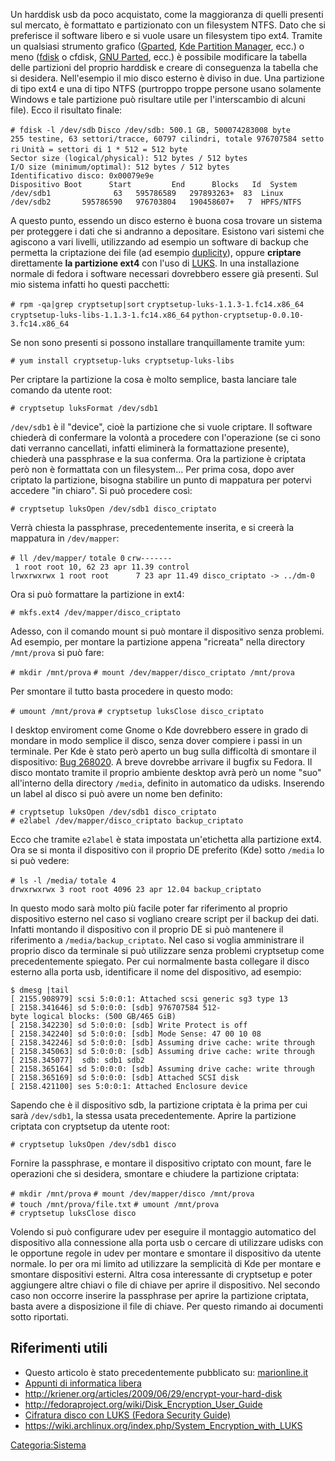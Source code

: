 Un harddisk usb da poco acquistato, come la maggioranza di quelli presenti sul mercato, è formattato e partizionato con un filesystem NTFS.
Dato che si preferisce il software libero e si vuole usare un filesystem tipo ext4.
Tramite un qualsiasi strumento grafico ([Gparted](http://gparted.sourceforge.net/), [Kde Partition Manager](http://sourceforge.net/projects/partitionman/), ecc.) o meno ([fdisk](http://www.gnu.org/software/fdisk/) o cfdisk, [GNU Parted](http://www.gnu.org/software/parted/), ecc.) è possibile modificare la tabella delle partizioni del proprio harddisk e creare di conseguenza la tabella che si desidera.
Nell'esempio il mio disco esterno è diviso in due. Una partizione di tipo ext4 e una di tipo NTFS (purtroppo troppe persone usano solamente Windows e tale partizione può risultare utile per l'interscambio di alcuni file).
Ecco il risultato finale:

`# fdisk -l /dev/sdb`
`Disco /dev/sdb: 500.1 GB, 500074283008 byte`
`255 testine, 63 settori/tracce, 60797 cilindri, totale 976707584 settori`
`Unità = settori di 1 * 512 = 512 byte`
`Sector size (logical/physical): 512 bytes / 512 bytes`
`I/O size (minimum/optimal): 512 bytes / 512 bytes`
`Identificativo disco: 0x00079e9e`
`Dispositivo Boot      Start         End      Blocks   Id  System`
`/dev/sdb1              63   595786589   297893263+  83  Linux`
`/dev/sdb2       595786590   976703804   190458607+   7  HPFS/NTFS`

A questo punto, essendo un disco esterno è buona cosa trovare un sistema per proteggere i dati che si andranno a depositare.
Esistono vari sistemi che agiscono a vari livelli, utilizzando ad esempio un software di backup che permetta la criptazione dei file (ad esempio [duplicity](http://duplicity.nongnu.org/)), oppure **criptare** direttamente **la partizione ext4** con l'uso di [LUKS](http://code.google.com/p/cryptsetup/).
In una installazione normale di fedora i software necessari dovrebbero essere già presenti. Sul mio sistema infatti ho questi pacchetti:

`# rpm -qa|grep cryptsetup|sort`
`cryptsetup-luks-1.1.3-1.fc14.x86_64`
`cryptsetup-luks-libs-1.1.3-1.fc14.x86_64`
`python-cryptsetup-0.0.10-3.fc14.x86_64`

Se non sono presenti si possono installare tranquillamente tramite yum:

`# yum install cryptsetup-luks cryptsetup-luks-libs`

Per criptare la partizione la cosa è molto semplice, basta lanciare tale comando da utente root:

`# cryptsetup luksFormat /dev/sdb1`

`/dev/sdb1` è il "device", cioè la partizione che si vuole criptare.
Il software chiederà di confermare la volontà a procedere con l'operazione (se ci sono dati verranno cancellati, infatti eliminerà la formattazione presente), chiederà una passphrase e la sua conferma.
Ora la partizione è criptata però non è formattata con un filesystem...
Per prima cosa, dopo aver criptato la partizione, bisogna stabilire un punto di mappatura per potervi accedere "in chiaro". Si può procedere così:

`# cryptsetup luksOpen /dev/sdb1 disco_criptato`

Verrà chiesta la passphrase, precedentemente inserita, e si creerà la mappatura in `/dev/mapper`:

`# ll /dev/mapper/`
`totale 0`
`crw------- 1 root root 10, 62 23 apr 11.39 control`
`lrwxrwxrwx 1 root root      7 23 apr 11.49 disco_criptato -> ../dm-0`

Ora si può formattare la partizione in ext4:

`# mkfs.ext4 /dev/mapper/disco_criptato`

Adesso, con il comando mount si può montare il dispositivo senza problemi. Ad esempio, per montare la partizione appena "ricreata" nella directory `/mnt/prova` si può fare:

`# mkdir /mnt/prova`
`# mount /dev/mapper/disco_criptato /mnt/prova`

Per smontare il tutto basta procedere in questo modo:

`# umount /mnt/prova`
`# cryptsetup luksClose disco_criptato`

I desktop enviroment come Gnome o Kde dovrebbero essere in grado di mondare in modo semplice il disco, senza dover compiere i passi in un terminale. Per Kde è stato però aperto un bug sulla difficoltà di smontare il dispositivo: [Bug 268020](https://bugs.kde.org/show_bug.cgi?id=268020). A breve dovrebbe arrivare il bugfix su Fedora.
Il disco montato tramite il proprio ambiente desktop avrà però un nome "suo" all'interno della directory `/media`, definito in automatico da udisks. Inserendo un label al disco si può avere un nome ben definito:

`# cryptsetup luksOpen /dev/sdb1 disco_criptato`
`# e2label /dev/mapper/disco_criptato backup_criptato`

Ecco che tramite `e2label` è stata impostata un'etichetta alla partizione ext4. Ora se si monta il dispositivo con il proprio DE preferito (Kde) sotto `/media` lo si può vedere:

`# ls -l /media/`
`totale 4`
`drwxrwxrwx 3 root root 4096 23 apr 12.04 backup_criptato`

In questo modo sarà molto più facile poter far riferimento al proprio dispositivo esterno nel caso si vogliano creare script per il backup dei dati. Infatti montando il dispositivo con il proprio DE si può mantenere il riferimento a `/media/backup_criptato`.
Nel caso si voglia amministrare il proprio disco da terminale si può utilizzare senza problemi cryptsetup come precedentemente spiegato. Per cui normalmente basta collegare il disco esterno alla porta usb, identificare il nome del dispositivo, ad esempio:

`$ dmesg |tail`
`[ 2155.908979] scsi 5:0:0:1: Attached scsi generic sg3 type 13`
`[ 2158.341646] sd 5:0:0:0: [sdb] 976707584 512-byte logical blocks: (500 GB/465 GiB)`
`[ 2158.342230] sd 5:0:0:0: [sdb] Write Protect is off`
`[ 2158.342240] sd 5:0:0:0: [sdb] Mode Sense: 47 00 10 08`
`[ 2158.342246] sd 5:0:0:0: [sdb] Assuming drive cache: write through`
`[ 2158.345063] sd 5:0:0:0: [sdb] Assuming drive cache: write through`
`[ 2158.345077]  sdb: sdb1 sdb2`
`[ 2158.365164] sd 5:0:0:0: [sdb] Assuming drive cache: write through`
`[ 2158.365169] sd 5:0:0:0: [sdb] Attached SCSI disk`
`[ 2158.421100] ses 5:0:0:1: Attached Enclosure device`

Sapendo che è il dispositivo sdb, la partizione criptata è la prima per cui sarà `/dev/sdb1`, la stessa usata precedentemente.
Aprire la partizione criptata con cryptsetup da utente root:

`# cryptsetup luksOpen /dev/sdb1 disco`

Fornire la passphrase, e montare il dispositivo criptato con mount, fare le operazioni che si desidera, smontare e chiudere la partizione criptata:

`# mkdir /mnt/prova`
`# mount /dev/mapper/disco /mnt/prova`
`# touch /mnt/prova/file.txt`
`# umount /mnt/prova`
`# cryptsetup luksClose disco`

Volendo si può configurare udev per eseguire il montaggio automatico del dispositivo alla connessione alla porta usb o cercare di utilizzare udisks con le opportune regole in udev per montare e smontare il dispositivo da utente normale. Io per ora mi limito ad utilizzare la semplicità di Kde per montare e smontare dispositivi esterni.
Altra cosa interessante di cryptsetup e poter aggiungere altre chiavi o file di chiave per aprire il dispositivo. Nel secondo caso non occorre inserire la passphrase per aprire la partizione criptata, basta avere a disposizione il file di chiave. Per questo rimando ai documenti sotto riportati.

Riferimenti utili
-----------------

-   Questo articolo è stato precedentemente pubblicato su: [marionline.it](http://blog.marionline.it/linux/partizione-criptata-disco-esterno-ext4/)
-   [Appunti di informatica libera](http://appuntilinux.mirror.garr.it/mirrors/appuntilinux/a2/a230.htm)
-   [<http://kriener.org/articles/2009/06/29/encrypt-your-hard-disk>](http://kriener.org/articles/2009/06/29/encrypt-your-hard-disk)
-   [<http://fedoraproject.org/wiki/Disk_Encryption_User_Guide>](http://fedoraproject.org/wiki/Disk_Encryption_User_Guide)
-   [Cifratura disco con LUKS (Fedora Security Guide)](http://docs.fedoraproject.org/it-IT/Fedora/14/html/Security_Guide/sect-Security_Guide-LUKS_Disk_Encryption.html)
-   [<https://wiki.archlinux.org/index.php/System_Encryption_with_LUKS>](https://wiki.archlinux.org/index.php/System_Encryption_with_LUKS)

<Categoria:Sistema>
